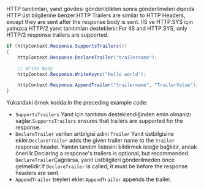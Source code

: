 <span data-ttu-id="4beb4-101">HTTP tanıtımları, yanıt gövdesi gönderildikten sonra gönderilmeleri dışında HTTP üst bilgilerine benzer.</span><span class="sxs-lookup"><span data-stu-id="4beb4-101">HTTP Trailers are similar to HTTP Headers, except they are sent after the response body is sent.</span></span> <span data-ttu-id="4beb4-102">IIS ve HTTP.SYS için yalnızca HTTP/2 yanıt tanıtımları desteklenir.</span><span class="sxs-lookup"><span data-stu-id="4beb4-102">For IIS and HTTP.SYS, only HTTP/2 response trailers are supported.</span></span>

```csharp
if (httpContext.Response.SupportsTrailers())
{
    httpContext.Response.DeclareTrailer("trailername"); 

    // Write body
    httpContext.Response.WriteAsync("Hello world");

    httpContext.Response.AppendTrailer("trailername", "TrailerValue");
}
```

<span data-ttu-id="4beb4-103">Yukarıdaki örnek kodda:</span><span class="sxs-lookup"><span data-stu-id="4beb4-103">In the preceding example code:</span></span>

* <span data-ttu-id="4beb4-104">`SupportsTrailers` Yanıt için tanıtımın desteklendiğinden emin olmanızı sağlar.</span><span class="sxs-lookup"><span data-stu-id="4beb4-104">`SupportsTrailers` ensures that trailers are supported for the response.</span></span>
* <span data-ttu-id="4beb4-105">`DeclareTrailer` verilen artbilgisi adını `Trailer` Yanıt üstbilgisine ekler.</span><span class="sxs-lookup"><span data-stu-id="4beb4-105">`DeclareTrailer` adds the given trailer name to the `Trailer` response header.</span></span> <span data-ttu-id="4beb4-106">Yanıtın tanıtım listesini bildirmek isteğe bağlıdır, ancak önerilir.</span><span class="sxs-lookup"><span data-stu-id="4beb4-106">Declaring a response's trailers is optional, but recommended.</span></span> <span data-ttu-id="4beb4-107">`DeclareTrailer`Çağrılırsa, yanıt üstbilgileri gönderilmeden önce gelmelidir.</span><span class="sxs-lookup"><span data-stu-id="4beb4-107">If `DeclareTrailer` is called, it must be before the response headers are sent.</span></span>
* <span data-ttu-id="4beb4-108">`AppendTrailer` treyleri ekler.</span><span class="sxs-lookup"><span data-stu-id="4beb4-108">`AppendTrailer` appends the trailer.</span></span>
